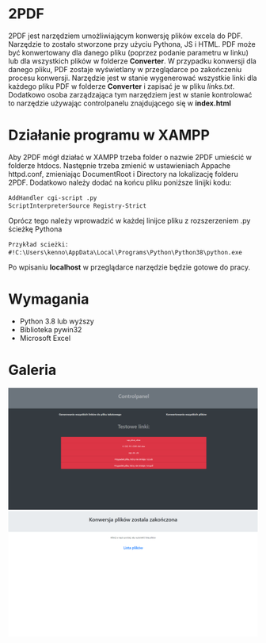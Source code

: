 # 2PDF
2PDF jest narzędziem umożliwiającym konwersję plików excela do PDF. Narzędzie to zostało stworzone przy użyciu Pythona, JS i HTML.
PDF może być konwertowany dla danego pliku (poprzez podanie parametru w linku) lub dla wszystkich plików w folderze <b>Converter</b>.
W przypadku konwersji dla danego pliku, PDF zostaje wyświetlany w przeglądarce po zakończeniu procesu konwersji. Narzędzie jest
w stanie wygenerować wszystkie linki dla każdego pliku PDF w folderze <b>Converter</b> i zapisać je w pliku <i>links.txt</i>.
Dodatkowo osoba zarządzająca tym narzędziem jest w stanie kontrolować to narzędzie używając controlpanelu znajdującego się w <b>index.html</b>

# Działanie programu w XAMPP
Aby 2PDF mógł działać w XAMPP trzeba folder o nazwie 2PDF umieścić w folderze htdocs. Następnie trzeba zmienić w ustawieniach Appache httpd.conf, zmieniając
DocumentRoot i Directory na lokalizację folderu 2PDF. Dodatkowo należy dodać na końcu pliku poniższe linijki kodu:
``` 
AddHandler cgi-script .py
ScriptInterpreterSource Registry-Strict
```
Oprócz tego należy wprowadzić w każdej linijce pliku z rozszerzeniem .py ścieżkę Pythona
```
Przykład scieżki:
#!C:\Users\kenno\AppData\Local\Programs\Python\Python38\python.exe
```
Po wpisaniu <b>localhost</b> w przeglądarce narzędzie będzie gotowe do pracy.

# Wymagania
- Python 3.8 lub wyższy
- Biblioteka pywin32
- Microsoft Excel

# Galeria
<div style="float: left;">
  <img src="1.png">
  <img src="2.png">
</div>
